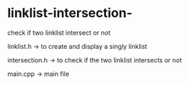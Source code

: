 # linklist-intersection-
check if two linklist intersect or not

linklist.h -> to create and display a singly linklist

intersection.h -> to check if the two linklist intersects or not

main.cpp -> main file
